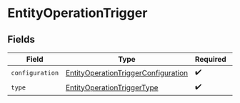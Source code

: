 # EntityOperationTrigger


## Fields

| Field                                                                                             | Type                                                                                              | Required                                                                                          | Description                                                                                       |
| ------------------------------------------------------------------------------------------------- | ------------------------------------------------------------------------------------------------- | ------------------------------------------------------------------------------------------------- | ------------------------------------------------------------------------------------------------- |
| `configuration`                                                                                   | [EntityOperationTriggerConfiguration](../../models/shared/entityoperationtriggerconfiguration.md) | :heavy_check_mark:                                                                                | N/A                                                                                               |
| `type`                                                                                            | [EntityOperationTriggerType](../../models/shared/entityoperationtriggertype.md)                   | :heavy_check_mark:                                                                                | N/A                                                                                               |